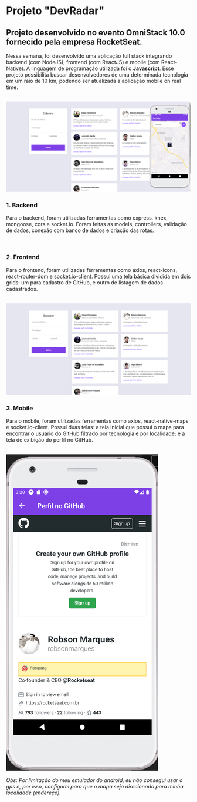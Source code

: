 # Projeto "DevRadar"

## Projeto desenvolvido no evento OmniStack 10.0 fornecido pela empresa RocketSeat.

Nessa semana, foi desenvolvido uma aplicação full stack integrando backend (com NodeJS), frontend (com ReactJS) e mobile (com React-Native). A linguagem de programação utilizada foi o **Javascript**.
Esse projeto possibilita buscar desenvolvedores de uma determinada tecnologia em um raio de 10 km, podendo ser atualizada a aplicação mobile on real time.

<br>
<img src="/backend/uploads/foto3.png">
<br>

### 1. Backend

Para o backend, foram utilizadas ferramentas como express, knex, mongoose, cors e socket.io. Foram feitas as models, controllers, validação de dados, conexão com banco de dados e criação das rotas.

<br>

### 2. Frontend

Para o frontend, foram utilizadas ferramentas como axios, react-icons, react-router-dom e socket.io-client. Possui uma tela básica dividida em dois grids: um para cadastro de GitHub, e outro de listagem de dados cadastrados.

<br>
<img src="/backend/uploads/foto1.png">
<br>

### 3. Mobile

Para o mobile, foram utilizadas ferramentas como axios, react-native-maps e socket.io-client. Possui duas telas: a tela inicial que possui o mapa para encontrar o usuário do GitHub filtrado por tecnologia e por localidade; e a tela de exibição do perfil no GitHub.

<br>
<img src="/backend/uploads/foto2.png">
<br>

_Obs: Por limitação do meu emulador do android, eu não consegui usar o gps e, por isso, configurei para que o mapa seja direcionado para minha localidade (endereço)._
